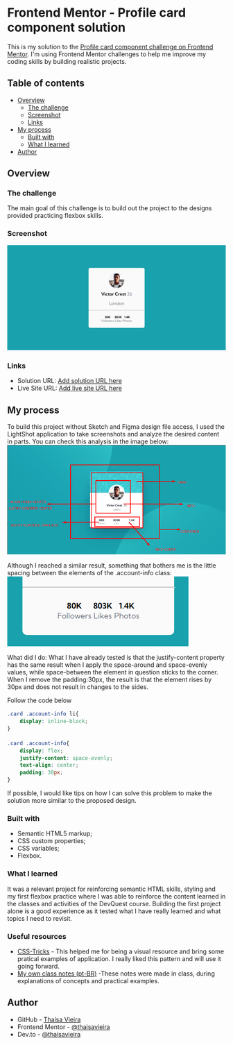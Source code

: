 # Frontend Mentor - Profile card component solution

This is my solution to the [Profile card component challenge on Frontend Mentor](https://www.frontendmentor.io/challenges/profile-card-component-cfArpWshJ). I'm using Frontend Mentor challenges to help me improve my coding skills by building realistic projects.

## Table of contents

- [Overview](#overview)
  - [The challenge](#the-challenge)
  - [Screenshot](#screenshot)
  - [Links](#links)
- [My process](#my-process)
  - [Built with](#built-with)
  - [What I learned](#what-i-learned)
- [Author](#author)

## Overview

### The challenge

The main goal of this challenge is to build out the project to the designs provided practicing flexbox skills.

### Screenshot

![Screenshot solution](./design/screenshot-solution.png)

### Links

- Solution URL: [Add solution URL here](https://your-solution-url.com)
- Live Site URL: [Add live site URL here](https://your-live-site-url.com)

## My process

To build this project without Sketch and Figma design file access, I used the LightShot application to take screenshots and analyze the desired content in parts. You can check this analysis in the image below:
![Screenshot analysis](./design/Screenshot_1.png)

Although I reached a similar result, something that bothers me is the little spacing between the elements of the .account-info class:
![Screenshot analysis](./design/Screenshot_2.png)

What did I do:
What I have already tested is that the justify-content property has the same result when I apply the space-around and space-evenly values, while space-between the element in question sticks to the corner. When I remove the padding:30px, the result is that the element rises by 30px and does not result in changes to the sides.

Follow the code below

```CSS
.card .account-info li{
    display: inline-block;
}

.card .account-info{
    display: flex;
    justify-content: space-evenly;
    text-align: center;
    padding: 30px;
}
```

If possible, I would like tips on how I can solve this problem to make the solution more similar to the proposed design.

### Built with

- Semantic HTML5 markup;
- CSS custom properties;
- CSS variables;
- Flexbox.

### What I learned

It was a relevant project for reinforcing semantic HTML skills, styling and my first flexbox practice where I was able to reinforce the content learned in the classes and activities of the DevQuest course. Building the first project alone is a good experience as it tested what I have really learned and what topics I need to revisit.

### Useful resources

- [CSS-Tricks](https://css-tricks.com/snippets/css/a-guide-to-flexbox/) - This helped me for being a visual resource and bring some pratical examples of application. I really liked this pattern and will use it going forward.
- [My own class notes (pt-BR)](https://www.notion.so/CSS-Avan-ado-Flexbox-046260bf28e64e89a553623ba180ea03?pvs=4) -These notes were made in class, during explanations of concepts and practical examples.

## Author

- GitHub - [Thaísa Vieira](https://github.com/thaisavieira)
- Frontend Mentor - [@thaisavieira](https://www.frontendmentor.io/profile/thaisavieira)
- Dev.to - [@thaisavieira](https://dev.to/thaisavieira)
